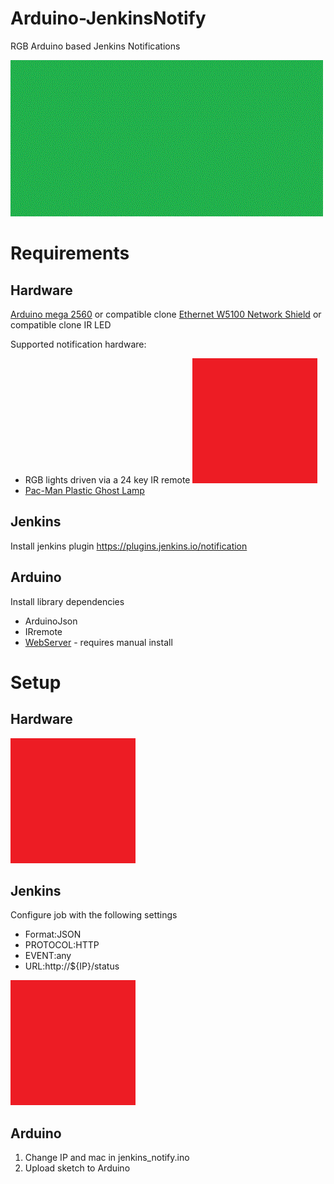 # Arduino-JenkinsNotify
RGB Arduino based Jenkins Notifications

![Example gidf](images/example.gif)

# Requirements
## Hardware
[Arduino mega 2560](https://www.amazon.co.uk/dp/B0046AMGW0) or compatible clone
[Ethernet W5100 Network Shield](https://www.amazon.co.uk/dp/B00CQN2FDY/) or compatible clone
IR LED

Supported notification hardware:
* RGB lights driven via a 24 key IR remote
  ![24 button remote](images/arduino_fritzing.png)
* [Pac-Man Plastic Ghost Lamp](https://www.amazon.co.uk/dp/B00IFC2YCC/)

## Jenkins
Install jenkins plugin https://plugins.jenkins.io/notification

## Arduino
Install library dependencies
* ArduinoJson
* IRremote
* [WebServer](https://github.com/sirleech/Webduino) - requires manual install

# Setup
## Hardware
![Arduino fritzing](images/arduino_fritzing.png)

## Jenkins
Configure job with the following settings
* Format:JSON
* PROTOCOL:HTTP
* EVENT:any
* URL:http://${IP}/status

![Jenkins Config](images/jenkins_config.png)

## Arduino
1. Change IP and mac in jenkins_notify.ino
2. Upload sketch to Arduino